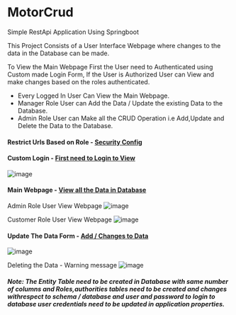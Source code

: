 # MotorCrud
Simple RestApi Application Using Springboot

This Project Consists of a User Interface Webpage where changes to the data in the Database can be made.

To View the Main Webpage First the User need to Authenticated using Custom made Login Form, If the User is Authorized User can View and make changes based on the roles authenticated.
  * Every Logged In User Can View the Main Webpage.
  * Manager Role User can Add the Data / Update the existing Data to the Database.
  * Admin Role User can Make all the CRUD Operation i.e Add,Update and Delete the Data to the Database.

#### Restrict Urls Based on Role - [Security Config](https://github.com/WideCarSupporter/MotorCrud/blob/dev_branch/src/main/java/com/aditya/motorcrud/Security/SecurityConfig.java)
#### Custom Login - [First need to Login to View](https://github.com/WideCarSupporter/MotorCrud/blob/dev_branch/src/main/resources/templates/motors/fancy-login.html)

![image](https://github.com/WideCarSupporter/MotorCrud/assets/66526551/ee9c3f16-9dd0-4754-b114-21f772bf66a8)


#### Main Webpage - [View all the Data in Database](https://github.com/WideCarSupporter/MotorCrud/blob/dev_branch/src/main/resources/templates/motors/list-motors.html)

Admin Role User View Webpage
![image](https://github.com/WideCarSupporter/MotorCrud/assets/66526551/3e5bdc7e-d29d-4758-b749-5e40d2c522f2)

Customer Role User View Webpage
![image](https://github.com/WideCarSupporter/MotorCrud/assets/66526551/9c925475-20b3-410c-97aa-39f8079673d6)



#### Update The Data Form - [Add / Changes to Data](https://github.com/WideCarSupporter/MotorCrud/blob/dev_branch/src/main/resources/templates/motors/motor-form.html)

![image](https://github.com/WideCarSupporter/MotorCrud/assets/66526551/cf9a06a9-71de-4ede-9a37-3846618836f5)

Deleting the Data - Warning message
![image](https://github.com/WideCarSupporter/MotorCrud/assets/66526551/f793fa8e-9347-4ac9-a850-50f43ece394f)



##### Note: The Entity Table need to be created in Database with same number of columns and Roles,authorities tables need to be created and changes withrespect to schema / database and user and password to login to database user credentials need to be updated in application properties.
